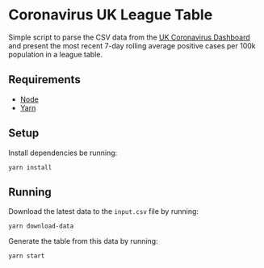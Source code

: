 # Coronavirus UK League Table

Simple script to parse the CSV data from the [UK Coronavirus Dashboard](https://coronavirus.data.gov.uk/) and present the most recent 7-day rolling average positive cases per 100k population in a league table.

## Requirements

- [Node](https://nodejs.org/en/)
- [Yarn](https://yarnpkg.com/)

## Setup

Install dependencies be running:

```
yarn install
```

## Running

Download the latest data to the `input.csv` file by running:

```
yarn download-data
```

Generate the table from this data by running:

```
yarn start
```
